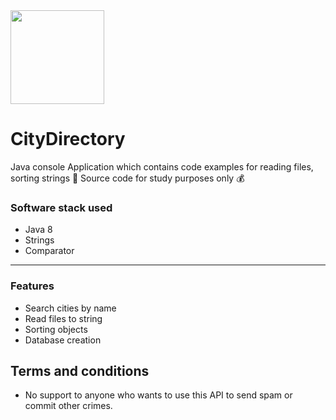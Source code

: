 <img src="https://www.tourprom.ru/site_media/uploads/средневековые-города-3.jpg" height="150px">

# CityDirectory

Java console Application which contains code examples for reading files, sorting strings 🚀
Source code for study purposes only 💰

### Software stack used
* Java 8
* Strings
* Comparator

---
### Features

* Search cities by name
* Read files to string
* Sorting objects
* Database creation



## Terms and conditions
* No support to anyone who wants to use this API to send spam or commit other crimes.
